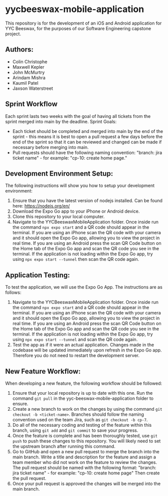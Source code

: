 # yycbeeswax-mobile-application
This repository is for the development of an iOS and Android application for YYC Beeswax, for the purposes of our Software Engineering capstone project.  

## Authors:
- Colin Christophe
- Maxwell Kepler
- John McMurtry
- Arindam Mishra
- Kaumil Patel
- Jaxson Waterstreet

## Sprint Workflow
Each sprint lasts two weeks with the goal of having all tickets from the sprint merged into main by the deadline. 
Sprint Goals:
- Each ticket should be completed and merged into main by the end of the sprint - this means it is best to open a pull request a few days before the end of the sprint so that it can be reviewed and changed can be made if necessary before merging into main.
- Pull requests should have the following naming convention: "branch: jira ticket name" - for example: "cp-10: create home page."

## Development Environment Setup:
The following instructions will show you how to setup your development environment:

1. Ensure that you have the latest version of nodejs installed. Can be found here: https://nodejs.org/en/
2. Download the Expo Go app to your iPhone or Android device.
3. Clone this repository to your local computer.
4. Navigate to the YYCBeeswaxMobileApplication folder. Once inside run the command ```npx expo start``` and a QR code should appear in the terminal. If you are using an iPhone scan the QR code with your camera and it should open the Expo Go app, allowing you to view the project in real time. If you are using an Android press the scan QR Code button on the Home tab of the Expo Go app and scan the QR code you see in the terminal. If the application is not loading within the Expo Go app, try using ```npx expo start --tunnel``` then scan the QR code again. 


## Application Testing: 
To test the application, we will use the Expo Go App. The instructions are as follows:

1. Navigate to the YYCBeeswaxMobileApplication folder. Once inside run the command ```npx expo start``` and a QR code should appear in the terminal. If you are using an iPhone scan the QR code with your camera and it should open the Expo Go app, allowing you to view the project in real time. If you are using an Android press the scan QR Code button on the Home tab of the Expo Go app and scan the QR code you see in the terminal. If the application is not loading within the Expo Go app, try using ```npx expo start --tunnel``` and scan the QR code again.
2. Test the app as if it were an actual application. Changes made in the codebase will be updated immediately upon refresh in the Expo Go app. Therefore you do not need to restart the development server.

## New Feature Workflow:
When developing a new feature, the following workflow should be followed:

1. Ensure that your local repository is up to date with this one. Run the command ```git pull``` in the yyc-beeswax-mobile-application folder to ensure.
2. Create a new branch to work on the changes by using the command ```git checkout -b <ticket-name>```. Branches should follow the naming convention used on the team Jira, such as ```git checkout -b cp-7```.
3. Do all of the necessary coding and testing of the feature within this branch, using ```git add``` and ```git commit``` to save your progress.
4. Once the feature is complete and has been thoroughly tested, use ```git push``` to push these changes to this repository. You will likely need to set the upstream branch after running this command.
5. Go to GitHub and open a new pull request to merge the branch into the main branch. Write a title and description for the feature and assign a team member who did not work on the feature to review the changes. The pull request should be named with the following format: "branch: jira ticket name" - for example: "cp-10: create home page" Then create the pull request.
6. Once your pull request is approved the changes will be merged into the main branch. 
